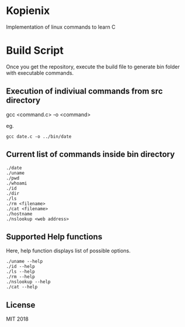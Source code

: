 # Kopienix
Implementation of linux commands to learn C


# Build Script
Once you get the repository, execute the build file to generate bin folder with executable commands.


## Execution of indiviual commands from src directory
gcc <command.c> -o \<command>

eg. 

    gcc date.c -o ../bin/date

## Current list of commands inside bin directory
    ./date
    ./uname
    ./pwd
    ./whoami
    ./id
    ./dir
    ./ls
    ./rm <filename>
    ./cat <filename>
    ./hostname
    ./nslookup <web address>
    
## Supported Help functions
Here, help function displays list of possible options.
    
    ./uname --help
    ./id --help
    ./ls --help
    ./rm --help
    ./nslookup --help
    ./cat --help

## License
MIT 2018
